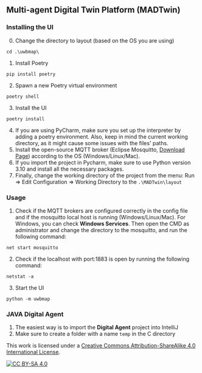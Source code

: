 ## Multi-agent Digital Twin Platform (MADTwin)

### Installing the UI
0. Change the directory to layout (based on the OS you are using)
```shell
cd .\uwbmap\
```
1. Install Poetry
```shell
pip install poetry
```
2. Spawn a new Poetry virtual environment
```shell
poetry shell
```
3. Install the UI
```shell
poetry install
```
4. If you are using PyCharm, make sure you set up the interpreter by adding a poetry environment. Also, keep in mind the current working directory, as it might cause some issues with the files' paths.
5. Install the open-source MQTT broker (Eclipse Mosquitto, [Download Page](https://mosquitto.org/download/)) according to the OS (Windows/Linux/Mac).
6. If you import the project in Pycharm, make sure to use Python version 3.10 and install all the necessary packages.
7. Finally, change the working directory of the project from the menu: Run => Edit Configuration => Working Directory to the ``.\MADTwin\layout``
### Usage
1. Check if the MQTT brokers are configured correctly in the config file and if the mosquitto local host is running (Windows/Linux/Mac). For Windows, you can check **Windows Services**. Then open the CMD as administrator and change the directory to the mosquitto, and run the following command:
``` shell
net start mosquitto
```
2. Check if the localhost with port:1883 is open by running the following command:
``` shell
netstat -a
```
3. Start the UI
```shell
python -m uwbmap
```

### JAVA Digital Agent
1. The easiest way is to import the **Digital Agent** project into IntelliJ
2. Make sure to create a folder with a name ``temp`` in the C directory

This work is licensed under a
[Creative Commons Attribution-ShareAlike 4.0 International License][cc-by-sa].

[![CC BY-SA 4.0][cc-by-sa-image]][cc-by-sa]

[cc-by-sa]: http://creativecommons.org/licenses/by-sa/4.0/
[cc-by-sa-image]: https://licensebuttons.net/l/by-sa/4.0/88x31.png
[cc-by-sa-shield]: https://img.shields.io/badge/License-CC%20BY--SA%204.0-lightgrey.svg
